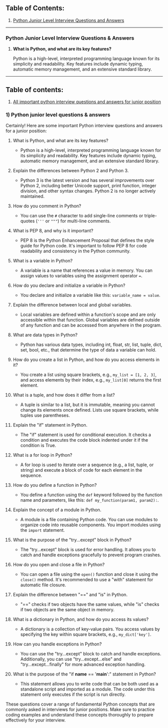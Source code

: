 
## Table of Contents:
1. [Python Junior Level Interview Questions and Answers](#python-junior-level-interview-questions-answers)

---

### Python Junior Level Interview Questions & Answers

1. **What is Python, and what are its key features?**
   
   Python is a high-level, interpreted programming language known for its simplicity and readability. Key features include dynamic typing, automatic memory management, and an extensive standard library.



---

## Table of contents:
1. [All important python interview questions and answers for junior position]()





### 1) Python junior level questions & answers

Certainly! Here are some important Python interview questions and answers for a junior position:

1. What is Python, and what are its key features?
   - Python is a high-level, interpreted programming language known for its simplicity and readability. Key features include dynamic typing, automatic memory management, and an extensive standard library.

2. Explain the differences between Python 2 and Python 3.
   - Python 3 is the latest version and has several improvements over Python 2, including better Unicode support, print function, integer division, and other syntax changes. Python 2 is no longer actively maintained.

3. How do you comment in Python?
   - You can use the `#` character to add single-line comments or triple-quotes (`'''` or `"""`) for multi-line comments.

4. What is PEP 8, and why is it important?
   - PEP 8 is the Python Enhancement Proposal that defines the style guide for Python code. It's important to follow PEP 8 for code readability and consistency in the Python community.

5. What is a variable in Python?
   - A variable is a name that references a value in memory. You can assign values to variables using the assignment operator `=`.

6. How do you declare and initialize a variable in Python?
   - You declare and initialize a variable like this: `variable_name = value`.

7. Explain the difference between local and global variables.
   - Local variables are defined within a function's scope and are only accessible within that function. Global variables are defined outside of any function and can be accessed from anywhere in the program.

8. What are data types in Python?
   - Python has various data types, including int, float, str, list, tuple, dict, set, bool, etc., that determine the type of data a variable can hold.

9. How do you create a list in Python, and how do you access elements in it?
   - You create a list using square brackets, e.g., `my_list = [1, 2, 3]`, and access elements by their index, e.g., `my_list[0]` returns the first element.

10. What is a tuple, and how does it differ from a list?
    - A tuple is similar to a list, but it is immutable, meaning you cannot change its elements once defined. Lists use square brackets, while tuples use parentheses.

11. Explain the "if" statement in Python.
    - The "if" statement is used for conditional execution. It checks a condition and executes the code block indented under it if the condition is True.

12. What is a for loop in Python?
    - A for loop is used to iterate over a sequence (e.g., a list, tuple, or string) and execute a block of code for each element in the sequence.

13. How do you define a function in Python?
    - You define a function using the `def` keyword followed by the function name and parameters, like this: `def my_function(param1, param2):`.

14. Explain the concept of a module in Python.
    - A module is a file containing Python code. You can use modules to organize code into reusable components. You import modules using the `import` statement.

15. What is the purpose of the "try...except" block in Python?
    - The "try...except" block is used for error handling. It allows you to catch and handle exceptions gracefully to prevent program crashes.

16. How do you open and close a file in Python?
    - You can open a file using the `open()` function and close it using the `close()` method. It's recommended to use a "with" statement for automatic file closure.

17. Explain the difference between "==" and "is" in Python.
    - "==" checks if two objects have the same values, while "is" checks if two objects are the same object in memory.

18. What is a dictionary in Python, and how do you access its values?
    - A dictionary is a collection of key-value pairs. You access values by specifying the key within square brackets, e.g., `my_dict['key']`.

19. How can you handle exceptions in Python?
    - You can use the "try...except" block to catch and handle exceptions. Additionally, you can use "try...except...else" and "try...except...finally" for more advanced exception handling.

20. What is the purpose of the "if __name__ == '__main__':" statement in Python?
    - This statement allows you to write code that can be both used as a standalone script and imported as a module. The code under this statement only executes if the script is run directly.

These questions cover a range of fundamental Python concepts that are commonly asked in interviews for junior positions. Make sure to practice coding examples and understand these concepts thoroughly to prepare effectively for your interview.
